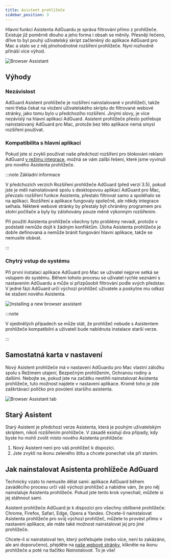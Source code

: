 ```yaml
---
title: Asistent prohlížeče
sidebar_position: 3
---
```


Hlavní funkcí Asistenta AdGuardu je správa filtrování přímo z prohlížeče. Existuje již poměrně dlouho a jeho forma i obsah se měnily. Přesněji řečeno, dříve to byl pouhý uživatelský skript začleněný do aplikace AdGuard pro Mac a stalo se z něj plnohodnotné rozšíření prohlížeče. Nyní rozhodně přináší více výhod.

![Browser Assistant](https://cdn.adtidy.org/content/kb/ad_blocker/mac/assistantmac.jpg)

## Výhody

### Nezávislost

AdGuard Asistent prohlížeče je rozšíření nainstalované v prohlížeči, takže není třeba čekat na vložení uživatelského skriptu do filtrované webové stránky, jako tomu bylo u předchozího rozšíření. Jinými slovy, je více nezávislý na hlavní aplikaci AdGuard. Asistent prohlížeče přesto potřebuje nainstalovaný AdGuard pro Mac, protože bez této aplikace nemá smysl rozšíření používat.

### Kompatibilita s hlavní aplikací

Pokud jste si zvykli používat naše předchozí rozšíření pro blokování reklam AdGuard [v režimu integrace](/adguard-browser-extension/integration-mode), možná se vám zalíbí řešení, které jsme vyvinuli pro nového Asistenta prohlížeče.

:::note Základní informace

V předchozích verzích Rozšíření prohlížeče AdGuard (před verzí 3.5), pokud jste je měli nainstalované spolu s desktopovou aplikací AdGuard pro Mac, převzalo rozšíření funkce Asistenta, přestalo filtrovat samo a spoléhalo se na aplikaci. Rozšíření a aplikace fungovaly společně, ale někdy integrace selhala. Některé webové stránky by přestaly být chráněny programem pro stolní počítače a byly by zálohovány pouze méně výkonným rozšířením.

Při použití Asistenta prohlížeče všechny tyto problémy nevadí, protože v podstatě nemůže dojít k žádným konfliktům. Úloha Asistenta prohlížeče je dobře definovaná a nemůže bránit fungování hlavní aplikace, takže se nemusíte obávat.

:::

### Chytrý vstup do systému

Při první instalaci aplikace AdGuard pro Mac se uživatel nejprve setká se vstupem do systému. Během tohoto procesu se uživatel rychle seznámí s nastavením AdGuardu a může si přizpůsobit filtrování podle svých představ. V jedné fázi AdGuard určí výchozí prohlížeč uživatele a poskytne mu odkaz ke stažení nového Asistenta.

![Installing a new browser assistant](https://cdn.adtidy.org/content/kb/ad_blocker/mac/assistant_onboarding_safari.jpg)

:::note

V ojedinělých případech se může stát, že prohlížeč nebude s Asistentem prohlížeče kompatibilní a uživateli bude nabídnuta instalace starší verze.

:::

## Samostatná karta v nastavení

Nový Asistent prohlížeče má v nastavení AdGuardu pro Mac vlastní záložku spolu s Režimem utajení, Bezpečným prohlížením, Ochranou rodiny a dalšími. Nebojte se, pokud jste na začátku nestihli nainstalovat Asistenta prohlížeče, tuto možnost najdete v nastavení aplikace. Kromě toho je zde zaškrtávací políčko pro povolení staršího asistenta.

![Browser Assistant tab](https://cdn.adtidy.org/content/kb/ad_blocker/mac/assistant-separate-tab.png)

## Starý Asistent

Starý Asistent je předchozí verze Asistenta, která je pouhým uživatelským skriptem, nikoli rozšířením prohlížeče. V zásadě existují dva případy, kdy byste ho mohli zvolit místo nového Asistenta prohlížeče:

1. Nový Asistent není pro váš prohlížeč k dispozici.
1. Jste zvyklí na ikonu zeleného štítu a chcete ponechat vše při starém.

## Jak nainstalovat Asistenta prohlížeče AdGuard

Technicky vzato to nemusíte dělat sami: aplikace AdGuard během zaváděcího procesu určí váš výchozí prohlížeč a nabídne vám, že pro něj nainstaluje Asistenta prohlížeče. Pokud jste tento krok vynechali, můžete si jej stáhnout sami.

Asistent prohlížeče AdGuard je k dispozici pro všechny oblíbené prohlížeče: Chrome, Firefox, Safari, Edge, Opera a Yandex. Chcete-li nainstalovat Asistenta prohlížeče pro svůj výchozí prohlížeč, můžete to provést přímo v nastavení aplikace, ale máte také možnost nainstalovat jej pro jiné prohlížeče.

Chcete-li si nainstalovat ten, který potřebujete (nebo více, není to zakázáno, ale ani doporučeno), přejděte na [naše webové stránky](https://adguard.com/adguard-assistant/overview.html), klikněte na ikonu prohlížeče a poté na tlačítko *Nainstalovat*. To je vše!
